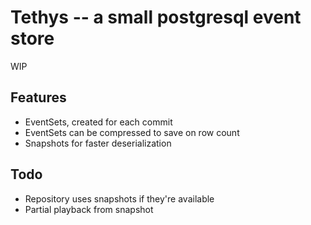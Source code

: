 # Tethys -- a small postgresql event store

WIP

## Features

- EventSets, created for each commit
- EventSets can be compressed to save on row count
- Snapshots for faster deserialization

## Todo

- Repository uses snapshots if they're available
- Partial playback from snapshot
